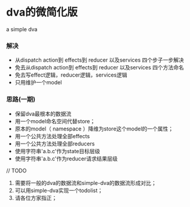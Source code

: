 
# dva的微简化版
a simple dva

### 解决
- 从dispatch action到 effects到 reducer 以及services 四个步子一步解决
- 免去从dispatch action到 effects到 reducer 以及services 四个方法命名
- 免去写effect逻辑，reducer逻辑，services逻辑
- 只用维护一个model

### 思路(一期)
- 保留dva最根本的数据流
- 用一个model命名空间代替store；
- 原本的model（ namespace ）降维为store这个model的一个属性；
- 用一个公共方法处理全部effects
- 用一个公共方法处理全部reducers
- 使用字符串'a.b.c'作为state目标层级
- 使用字符串'a.b.c'作为reducer请求结果层级


// TODO
1. 需要将一般的dva的数据流和simple-dva的数据流形成对比；
2. 可以用simple-dva实现一个todolist；
3. 请各位方家指正；



